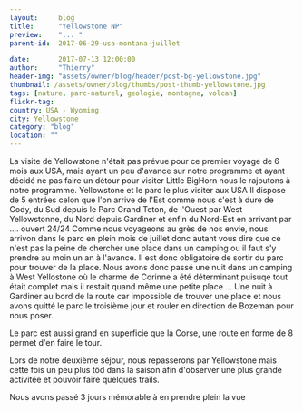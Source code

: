 ```yaml
---
layout:     blog
title:      "Yellowstone NP"
preview:    "... "
parent-id:  2017-06-29-usa-montana-juillet

date:       2017-07-13 12:00:00
author:     "Thierry"
header-img: "assets/owner/blog/header/post-bg-yellowstone.jpg"
thumbnail: /assets/owner/blog/thumbs/post-thumb-yellowstone.jpg
tags: [nature, parc-naturel, geologie, montagne, volcan]
flickr-tag: 
country: USA - Wyoming
city: Yellowstone
category: "blog"
location: ""
---
```


La visite de Yellowstone n'était pas prévue pour ce premier voyage de 6 mois aux USA, mais ayant un peu d'avance sur notre programme et ayant décidé ne pas faire un détour pour visiter Little BigHorn nous le rajoutons à notre programme. Yellowstone et le parc le plus visiter aux USA 
Il dispose de 5 entrées celon que l'on arrive de l'Est comme nous c'est à dure de Cody, du Sud depuis le Parc Grand Teton, de l'Ouest par West Yellowstonne, du Nord depuis Gardiner et enfin du Nord-Est en arrivant par .... ouvert 24/24
Comme nous voyageons au grès de nos envie, nous arrivon dans le parc en plein mois de juillet donc autant vous dire que ce n'est pas la peine de chercher une place dans un camping ou il faut s'y prendre au moin un an à l'avance. Il est donc obligatoire de sortir du parc pour trouver de la place. Nous avons donc passé une nuit dans un camping à West Yellostone où le charme de Corinne a été déterminant puisuqe tout était complet mais il restait quand même une petite place ... Une nuit à Gardiner au bord de la route car impossible de trouver une place et nous avons quitté le parc le troisième jour et rouler en direction de Bozeman pour nous poser.

Le parc est aussi grand en superficie que la Corse, une route en forme de 8 permet d'en faire le tour.

Lors de notre deuxième séjour, nous repasserons par Yellowstone mais cette fois un peu plus tôd dans la saison afin d'observer une plus grande activitée et pouvoir faire quelques trails.

Nous avons passé 3 jours mémorable à en prendre plein la vue

